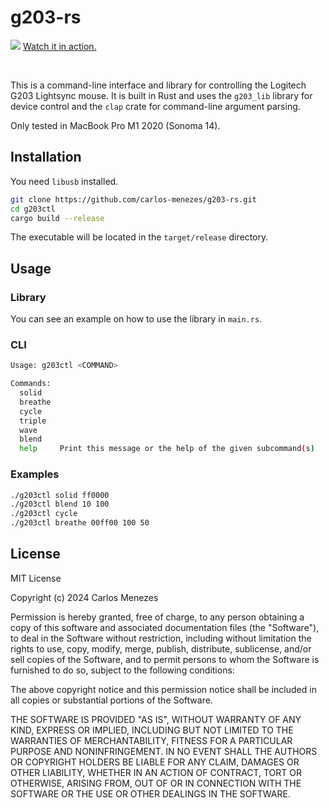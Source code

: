 # g203-rs

![](https://i.imgur.com/s5IKtVe.jpeg)
[Watch it in action.](https://streamable.com/e/jd1erd)

<br>

This is a command-line interface and library for controlling the Logitech G203 Lightsync mouse. It is built in Rust and uses the `g203_lib` library for device control and the `clap` crate for command-line argument parsing.

Only tested in MacBook Pro M1 2020 (Sonoma 14).

## Installation

You need `libusb` installed.

```sh
git clone https://github.com/carlos-menezes/g203-rs.git
cd g203ctl
cargo build --release
```

The executable will be located in the `target/release` directory.

## Usage

### Library

You can see an example on how to use the library in `main.rs`.

### CLI

```sh
Usage: g203ctl <COMMAND>

Commands:
  solid
  breathe
  cycle
  triple
  wave
  blend
  help     Print this message or the help of the given subcommand(s)
```

### Examples

```sh
./g203ctl solid ff0000
./g203ctl blend 10 100
./g203ctl cycle
./g203ctl breathe 00ff00 100 50
```

## License

MIT License

Copyright (c) 2024 Carlos Menezes

Permission is hereby granted, free of charge, to any person obtaining a copy of this software and associated documentation files (the "Software"), to deal in the Software without restriction, including without limitation the rights to use, copy, modify, merge, publish, distribute, sublicense, and/or sell copies of the Software, and to permit persons to whom the Software is furnished to do so, subject to the following conditions:

The above copyright notice and this permission notice shall be included in all copies or substantial portions of the Software.

THE SOFTWARE IS PROVIDED "AS IS", WITHOUT WARRANTY OF ANY KIND, EXPRESS OR IMPLIED, INCLUDING BUT NOT LIMITED TO THE WARRANTIES OF MERCHANTABILITY, FITNESS FOR A PARTICULAR PURPOSE AND NONINFRINGEMENT. IN NO EVENT SHALL THE AUTHORS OR COPYRIGHT HOLDERS BE LIABLE FOR ANY CLAIM, DAMAGES OR OTHER LIABILITY, WHETHER IN AN ACTION OF CONTRACT, TORT OR OTHERWISE, ARISING FROM, OUT OF OR IN CONNECTION WITH THE SOFTWARE OR THE USE OR OTHER DEALINGS IN THE SOFTWARE.
